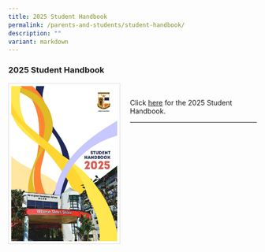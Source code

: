 ```yaml
---
title: 2025 Student Handbook
permalink: /parents-and-students/student-handbook/
description: ""
variant: markdown
---
```

### 2025 Student Handbook

<img src="/images/Parents%20&amp;%20Students/Serangoon_Sec_Student_Handbook_2025_Pg1.jpg" style="width:215px; height:315px; margin-right:20px; border:0.5px solid Gainsboro; padding: 5px" align="Left">


<br>

Click [here](/files/Student%20Handbook/serangoon_sec_student_handbook_2025.pdf) for the 2025 Student Handbook.

<hr>